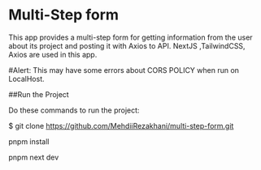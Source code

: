 # Multi-Step form
This app provides a multi-step form for getting information from the user about its project and posting it with Axios to API.
NextJS ,TailwindCSS, Axios are used in this app.

#Alert: This may have some errors about CORS POLICY when run on LocalHost.

##Run the Project

Do these commands to run the project:

$ git clone https://github.com/MehdiiRezakhani/multi-step-form.git

pnpm install

pnpm next dev
